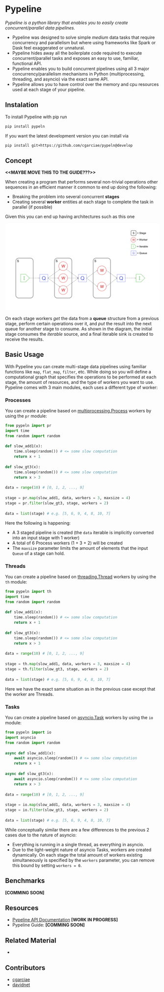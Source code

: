 # Pypeline

_Pypeline is a python library that enables you to easily create concurrent/parallel data pipelines._

* Pypeline was designed to solve simple _medium_ data tasks that require concurrency and parallelism but where using frameworks like Spark or Dask feel exaggerated or unnatural.
* Pypeline hides away all the boilerplate code required to execute concurrent/parallel tasks and exposes an easy to use, familiar, functional API.
* Pypeline enables you to build concurrent pipelines using all 3 major concurrency/parallelism mechanisms in Python (multiprocessing, threading, and asyncio) via the exact same API.
* Pypeline allows you to have control over the memory and cpu resources used at each stage of your pipeline.

## Instalation

To install Pypeline with pip run
```bash
pip install pypeln
```
If you want the latest development version you can install via
```bash
pip install git+https://github.com/cgarciae/pypeln@develop
```

## Concept
**<<MAYBE MOVE THIS TO THE GUIDE???>>**

When creating a program that performs several non-trivial operations other sequences in an efficient manner it common to end up doing the following:

* Breaking the problem into several concurrent **stages**
* Creating several **worker** entities at each stage to complete the task in parallel (if possible)

Given this you can end up having architectures such as this one

![diagram](docs/diagram.png)

On each stage workers _get_ the data from a **queue** structure from a previous stage, perform certain operations over it, and _put_ the result into the next queue for another stage to consume. As shown in the diagram, the initial stage consumes the _iterable_ source, and a final iterable sink is created to receive the results. 

## Basic Usage
With Pypeline you can create multi-stage data pipelines using familiar functions like `map`, `flat_map`, `filter`, etc. While doing so you will define a computational graph that specifies the operations to be performed at each stage, the amount of resources, and the type of workers you want to use. Pypeline comes with 3 main modules, each uses a different type of worker:

### Processes
You can create a pipeline based on [multiprocessing.Process](https://docs.python.org/3.4/library/multiprocessing.html#multiprocessing.Process) workers by using the `pr` module:

```python
from pypeln import pr
import time
from random import random

def slow_add1(x):
    time.sleep(random()) # <= some slow computation
    return x + 1

def slow_gt3(x):
    time.sleep(random()) # <= some slow computation
    return x > 3

data = range(10) # [0, 1, 2, ..., 9] 

stage = pr.map(slow_add1, data, workers = 3, maxsize = 4)
stage = pr.filter(slow_gt3, stage, workers = 2)

data = list(stage) # e.g. [5, 6, 9, 4, 8, 10, 7]
```
Here the following is happening:
* A 3 staged pipeline is created (the `data` iterable is implicitly converted into an input stage with 1 worker)
* A total of 6 Process workers (1 + 3 + 2) will be created
* The `maxsize` parameter limits the amount of elements that the input `Queue` of a stage can hold.

### Threads
You can create a pipeline based on [threading.Thread](https://docs.python.org/3/library/threading.html#threading.Thread) workers by using the `th` module:
```python
from pypeln import th
import time
from random import random

def slow_add1(x):
    time.sleep(random()) # <= some slow computation
    return x + 1

def slow_gt3(x):
    time.sleep(random()) # <= some slow computation
    return x > 3

data = range(10) # [0, 1, 2, ..., 9] 

stage = th.map(slow_add1, data, workers = 3, maxsize = 4)
stage = th.filter(slow_gt3, stage, workers = 2)

data = list(stage) # e.g. [5, 6, 9, 4, 8, 10, 7]
```
Here we have the exact same situation as in the previous case except that the worker are Threads.

### Tasks
You can create a pipeline based on [asyncio.Task](https://docs.python.org/3.4/library/asyncio-task.html#asyncio.Task) workers by using the `io` module:
```python
from pypeln import io
import asyncio
from random import random

async def slow_add1(x):
    await asyncio.sleep(random()) # <= some slow computation
    return x + 1

async def slow_gt3(x):
    await asyncio.sleep(random()) # <= some slow computation
    return x > 3

data = range(10) # [0, 1, 2, ..., 9] 

stage = io.map(slow_add1, data, workers = 3, maxsize = 4)
stage = io.filter(slow_gt3, stage, workers = 2)

data = list(stage) # e.g. [5, 6, 9, 4, 8, 10, 7]
```
While conceptually similar there are a few differences to the previous 2 cases due to the nature of asyncio:
* Everything is running in a single thread, as everything in asyncio.
* Due to the light-weight nature of asyncio Tasks, workers are created dynamically. On each stage the total amount of workers existing simultaneously is specified by the `workers` parameter, you can remove this bound by setting `workers = 0`.


## Benchmarks
**[COMMING SOON]**

## Resources

* [Pypeline API Documentation](https://cgarciae.github.io/pypeln/) **[WORK IN PROGRESS]**
* Pypeline Guide: **[COMMING SOON]**

## Related Material
* 


## Contributors
* [cgarciae](https://github.com/cgarciae)
* [davidnet](https://github.com/davidnet)